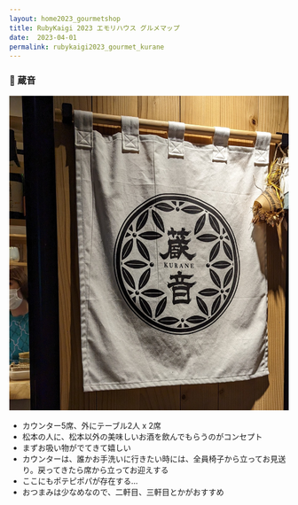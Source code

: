 ```yaml
---
layout: home2023_gourmetshop
title: RubyKaigi 2023 エモリハウス グルメマップ
date:  2023-04-01
permalink: rubykaigi2023_gourmet_kurane
---
```

<div class="container">
  <h3 id="kurane">🍶 蔵音</h3>
  <div class="row">
    <div class="col-md-6">
      <img src="/assets/images/rubykaigi2023_gourmetmap/kurane.jpg" class="hand-write">
    </div>
    <div class="col-md-6">
      <ul>
		<li>カウンター5席、外にテーブル2人 x 2席</li>
		<li>松本の人に、松本以外の美味しいお酒を飲んでもらうのがコンセプト</li>
		<li>まずお吸い物がでてきて嬉しい</li>
		<li>カウンターは、誰かお手洗いに行きたい時には、全員椅子から立ってお見送り。戻ってきたら席から立ってお迎えする</li>
		<li>ここにもポテピポパが存在する...</li>
		<li>おつまみは少なめなので、二軒目、三軒目とかがおすすめ</li>
      </ul>
    </div>
  </div>
</div>
